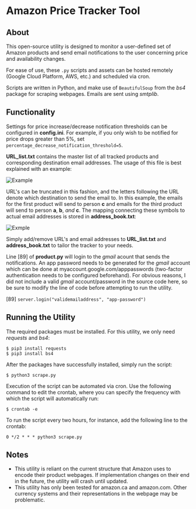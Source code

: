 # Amazon Price Tracker Tool

## About

This open-source utility is designed to monitor a user-defined set of Amazon products and send email notifications to the user concerning price and availability changes.

For ease of use, these ``.py`` scripts and assets can be hosted remotely (Google Cloud Platform, AWS, etc.) and scheduled via cron.

Scripts are written in Python, and make use of ``BeautifulSoup`` from the *bs4* package for scraping webpages. Emails are sent using *smtplib*.

## Functionality

Settings for price increase/decrease notification thresholds can be configured in **config.ini**. For example, if you only wish to be notified for price drops greater than 5%, set ``percentage_decrease_notification_threshold=5``.

**URL_list.txt** contains the master list of all tracked products and corresponding destination email addresses. The usage of this file is best explained with an example:

![Example](https://scontent-yyz1-1.xx.fbcdn.net/v/t1.15752-9/69821029_386275908743433_5917483190263480320_n.png?_nc_cat=109&_nc_oc=AQk30XcJKwY9UWK9HTIQOOzozFAmv3bv1AE5-deYJT_RHxOZATJGi7x4dE-U74-O3tg&_nc_ht=scontent-yyz1-1.xx&oh=ca619eb9af75f233e9a0178abbf84214&oe=5DC95E98)

URL's can be truncated in this fashion, and the letters following the URL denote which destination to send the email to. In this example, the emails for the first product will send to person **c** and emails for the third product will send to person **a**, **b**, *and* **c**. The mapping connecting these symbols to actual email addresses is stored in **address_book.txt**:

![Exmple](https://scontent-yyz1-1.xx.fbcdn.net/v/t1.15752-9/69317226_2495849817138076_3772262036545732608_n.png?_nc_cat=100&_nc_oc=AQniA57kkA6SFmGMI_cmgJr1pjWsN3J-2zh3suybz4gzUnOmNZoKE02Jm7wUekkgW_w&_nc_ht=scontent-yyz1-1.xx&oh=4c61b94a976d23af14160392acb3d012&oe=5E059879)

Simply add/remove URL's and email addresses to **URL_list.txt** and **address_book.txt** to tailor the tracker to your needs.

Line [89] of **product.py** will login to the *gmail* acount that sends the notifications. An app password needs to be generated for the *gmail* account which can be done at myaccount.google.com/apppasswords (two-factor authentication needs to be configured beforehand). For obvious reasons, I did not include a valid *gmail* account/password in the source code here, so be sure to modify the line of code before attempting to run the utility.

[89] ``server.login("validemailaddress", "app-password")``

## Running the Utility
The required packages must be installed.
For this utility, we only need *requests* and *bs4*:

``$ pip3 install requests``
<br>
``$ pip3 install bs4``

After the packages have successfully installed, simply run the script:

``$ python3 scrape.py``

Execution of the script can be automated via cron. Use the following command to edit the crontab, where you can specify the frequency with which the script will automatically run:

``$ crontab -e``

To run the script every two hours, for instance, add the following line to the crontab:

``0 */2 * * * python3 scrape.py``

## Notes

 - This utility is reliant on the current structure that Amazon uses to encode their product webpages. If implementation changes on their end in the future, the utility will crash until updated.
 - This utility has only been tested for amazon.ca and amazon.com. Other currency systems and their representations in the webpage may be problematic.
